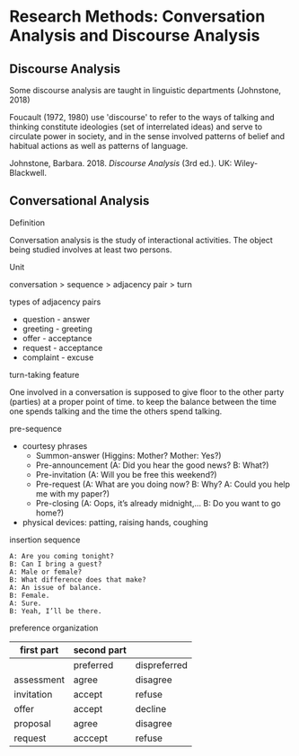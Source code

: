 # Research Methods: Conversation Analysis and Discourse Analysis

## Discourse Analysis
Some discourse analysis are taught in linguistic departments (Johnstone, 2018)


Foucault (1972, 1980) use 'discourse' to refer to the ways of talking and thinking constitute ideologies (set of interrelated ideas) and serve  to circulate power in society, and in the sense involved patterns of belief and habitual actions as well as patterns of language. 



Johnstone, Barbara. 2018. _Discourse Analysis_ (3rd ed.). UK: Wiley-Blackwell.


## Conversational Analysis
Definition

Conversation analysis is the study of interactional activities. The object being studied involves at least two persons.

Unit

conversation > sequence > adjacency pair > turn

types of adjacency pairs

- question - answer
- greeting - greeting
- offer - acceptance
- request - acceptance
- complaint - excuse

turn-taking feature

One involved in a conversation is supposed to give floor to the other party (parties) at a proper point of time. to keep the balance between the time one spends talking and the time the others spend talking. 

pre-sequence

- courtesy phrases
    - Summon-answer (Higgins: Mother? Mother: Yes?)
    - Pre-announcement (A: Did you hear the good news? B: What?)
    - Pre-invitation (A: Will you be free this weekend?)
    - Pre-request (A: What are you doing now? B: Why? A: Could you help me with my paper?)
    - Pre-closing (A: Oops, it’s already midnight,… B: Do you want to go home?)
- physical devices: patting, raising hands, coughing

insertion sequence

```
A: Are you coming tonight?
B: Can I bring a guest?
A: Male or female?
B: What difference does that make?
A: An issue of balance.
B: Female.
A: Sure.
B: Yeah, I’ll be there.
```

preference organization

| first part | second part |  |
| --- | --- | --- |
|  | preferred | dispreferred |
| assessment | agree | disagree |
| invitation | accept | refuse |
| offer | accept | decline |
| proposal | agree | disagree |
| request | acccept | refuse |